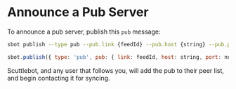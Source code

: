 # Announce a Pub Server

To announce a pub server, publish this `pub` message:

```bash
sbot publish --type pub --pub.link {feedId} --pub.host {string} --pub.port {number}
```
```js
sbot.publish({ type: 'pub', pub: { link: feedId, host: string, port: number } }, cb)
```

Scuttlebot, and any user that follows you, will add the pub to their peer list, and begin contacting it for syncing.
